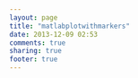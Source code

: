 ```yaml
---
layout: page
title: "matlabplotwithmarkers"
date: 2013-12-09 02:53
comments: true
sharing: true
footer: true
---
```

